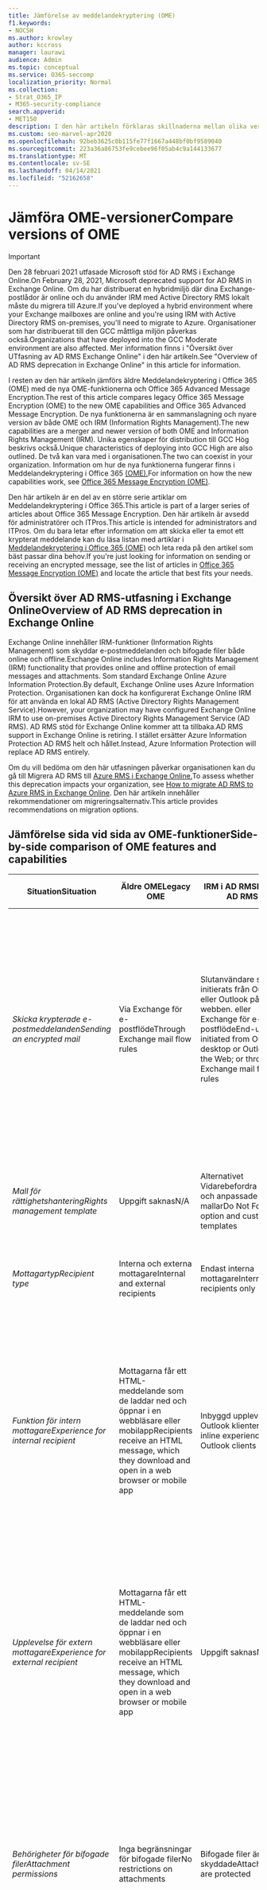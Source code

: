 ```yaml
---
title: Jämförelse av meddelandekryptering (OME)
f1.keywords:
- NOCSH
ms.author: krowley
author: kccross
manager: laurawi
audience: Admin
ms.topic: conceptual
ms.service: O365-seccomp
localization_priority: Normal
ms.collection:
- Strat_O365_IP
- M365-security-compliance
search.appverid:
- MET150
description: I den här artikeln förklaras skillnaderna mellan olika versioner av Meddelandekryptering i Office 365.
ms.custom: seo-marvel-apr2020
ms.openlocfilehash: 92beb3625c0b115fe77f1667a448bf0bf9589040
ms.sourcegitcommit: 223a36a86753fe9cebee96f05ab4c9a144133677
ms.translationtype: MT
ms.contentlocale: sv-SE
ms.lasthandoff: 04/14/2021
ms.locfileid: "52162658"
---
```

# <a name="compare-versions-of-ome"></a><span data-ttu-id="b9deb-103">Jämföra OME-versioner</span><span class="sxs-lookup"><span data-stu-id="b9deb-103">Compare versions of OME</span></span>

> [!IMPORTANT]
> <span data-ttu-id="b9deb-104">Den 28 februari 2021 utfasade Microsoft stöd för AD RMS i Exchange Online.</span><span class="sxs-lookup"><span data-stu-id="b9deb-104">On February 28, 2021, Microsoft deprecated support for AD RMS in Exchange Online.</span></span> <span data-ttu-id="b9deb-105">Om du har distribuerat en hybridmiljö där dina Exchange-postlådor är online och du använder IRM med Active Directory RMS lokalt måste du migrera till Azure.</span><span class="sxs-lookup"><span data-stu-id="b9deb-105">If you've deployed a hybrid environment where your Exchange mailboxes are online and you're using IRM with Active Directory RMS on-premises, you'll need to migrate to Azure.</span></span> <span data-ttu-id="b9deb-106">Organisationer som har distribuerat till den GCC måttliga miljön påverkas också.</span><span class="sxs-lookup"><span data-stu-id="b9deb-106">Organizations that have deployed into the GCC Moderate environment are also affected.</span></span> <span data-ttu-id="b9deb-107">Mer information finns i "Översikt över UTfasning av AD RMS Exchange Online" i den här artikeln.</span><span class="sxs-lookup"><span data-stu-id="b9deb-107">See "Overview of AD RMS deprecation in Exchange Online" in this article for information.</span></span>

<span data-ttu-id="b9deb-108">I resten av den här artikeln jämförs äldre Meddelandekryptering i Office 365 (OME) med de nya OME-funktionerna och Office 365 Advanced Message Encryption.</span><span class="sxs-lookup"><span data-stu-id="b9deb-108">The rest of this article compares legacy Office 365 Message Encryption (OME) to the new OME capabilities and Office 365 Advanced Message Encryption.</span></span> <span data-ttu-id="b9deb-109">De nya funktionerna är en sammanslagning och nyare version av både OME och IRM (Information Rights Management).</span><span class="sxs-lookup"><span data-stu-id="b9deb-109">The new capabilities are a merger and newer version of both OME and Information Rights Management (IRM).</span></span> <span data-ttu-id="b9deb-110">Unika egenskaper för distribution till GCC Hög beskrivs också.</span><span class="sxs-lookup"><span data-stu-id="b9deb-110">Unique characteristics of deploying into GCC High are also outlined.</span></span> <span data-ttu-id="b9deb-111">De två kan vara med i organisationen.</span><span class="sxs-lookup"><span data-stu-id="b9deb-111">The two can coexist in your organization.</span></span> <span data-ttu-id="b9deb-112">Information om hur de nya funktionerna fungerar finns i Meddelandekryptering i Office 365 [(OME).](ome.md)</span><span class="sxs-lookup"><span data-stu-id="b9deb-112">For information on how the new capabilities work, see [Office 365 Message Encryption (OME)](ome.md).</span></span>

<span data-ttu-id="b9deb-113">Den här artikeln är en del av en större serie artiklar om Meddelandekryptering i Office 365.</span><span class="sxs-lookup"><span data-stu-id="b9deb-113">This article is part of a larger series of articles about Office 365 Message Encryption.</span></span> <span data-ttu-id="b9deb-114">Den här artikeln är avsedd för administratörer och ITPros.</span><span class="sxs-lookup"><span data-stu-id="b9deb-114">This article is intended for administrators and ITPros.</span></span> <span data-ttu-id="b9deb-115">Om du bara letar efter information om att skicka eller ta emot ett krypterat meddelande kan du läsa listan med artiklar i [Meddelandekryptering i Office 365 (OME)](ome.md) och leta reda på den artikel som bäst passar dina behov.</span><span class="sxs-lookup"><span data-stu-id="b9deb-115">If you're just looking for information on sending or receiving an encrypted message, see the list of articles in [Office 365 Message Encryption (OME)](ome.md) and locate the article that best fits your needs.</span></span>

## <a name="overview-of-ad-rms-deprecation-in-exchange-online"></a><span data-ttu-id="b9deb-116">Översikt över AD RMS-utfasning i Exchange Online</span><span class="sxs-lookup"><span data-stu-id="b9deb-116">Overview of AD RMS deprecation in Exchange Online</span></span>

<span data-ttu-id="b9deb-117">Exchange Online innehåller IRM-funktioner (Information Rights Management) som skyddar e-postmeddelanden och bifogade filer både online och offline.</span><span class="sxs-lookup"><span data-stu-id="b9deb-117">Exchange Online includes Information Rights Management (IRM) functionality that provides online and offline protection of email messages and attachments.</span></span> <span data-ttu-id="b9deb-118">Som standard Exchange Online Azure Information Protection.</span><span class="sxs-lookup"><span data-stu-id="b9deb-118">By default, Exchange Online uses Azure Information Protection.</span></span> <span data-ttu-id="b9deb-119">Organisationen kan dock ha konfigurerat Exchange Online IRM för att använda en lokal AD RMS (Active Directory Rights Management Service).</span><span class="sxs-lookup"><span data-stu-id="b9deb-119">However, your organization may have configured Exchange Online IRM to use on-premises Active Directory Rights Management Service (AD RMS).</span></span> <span data-ttu-id="b9deb-120">AD RMS stöd för Exchange Online kommer att ta tillbaka.</span><span class="sxs-lookup"><span data-stu-id="b9deb-120">AD RMS support in Exchange Online is retiring.</span></span> <span data-ttu-id="b9deb-121">I stället ersätter Azure Information Protection AD RMS helt och hållet.</span><span class="sxs-lookup"><span data-stu-id="b9deb-121">Instead, Azure Information Protection will replace AD RMS entirely.</span></span>

<span data-ttu-id="b9deb-122">Om du vill bedöma om den här utfasningen påverkar organisationen kan du gå till Migrera AD RMS till [Azure RMS i Exchange Online.](https://support.microsoft.com/help/5001237)</span><span class="sxs-lookup"><span data-stu-id="b9deb-122">To assess whether this deprecation impacts your organization, see [How to migrate AD RMS to Azure RMS in Exchange Online](https://support.microsoft.com/help/5001237).</span></span> <span data-ttu-id="b9deb-123">Den här artikeln innehåller rekommendationer om migreringsalternativ.</span><span class="sxs-lookup"><span data-stu-id="b9deb-123">This article provides recommendations on migration options.</span></span>

## <a name="side-by-side-comparison-of-ome-features-and-capabilities"></a><span data-ttu-id="b9deb-124">Jämförelse sida vid sida av OME-funktioner</span><span class="sxs-lookup"><span data-stu-id="b9deb-124">Side-by-side comparison of OME features and capabilities</span></span>

|           <span data-ttu-id="b9deb-125">**Situation**</span><span class="sxs-lookup"><span data-stu-id="b9deb-125">**Situation**</span></span>           | <span data-ttu-id="b9deb-126">**Äldre OME**</span><span class="sxs-lookup"><span data-stu-id="b9deb-126">**Legacy OME**</span></span>    | <span data-ttu-id="b9deb-127">**IRM i AD RMS**</span><span class="sxs-lookup"><span data-stu-id="b9deb-127">**IRM in AD RMS**</span></span>        | <span data-ttu-id="b9deb-128">**Nya OME-funktioner**</span><span class="sxs-lookup"><span data-stu-id="b9deb-128">**New OME capabilities**</span></span> |
|-----------------------------------|-------------------|-------------------|--------------------------|
|<span data-ttu-id="b9deb-129">*Skicka krypterade e-postmeddelanden*</span><span class="sxs-lookup"><span data-stu-id="b9deb-129">*Sending an encrypted mail*</span></span>        |<span data-ttu-id="b9deb-130">Via Exchange för e-postflöde</span><span class="sxs-lookup"><span data-stu-id="b9deb-130">Through Exchange mail flow rules</span></span>|<span data-ttu-id="b9deb-131">Slutanvändare som initierats från Outlook eller Outlook på webben. eller Exchange för e-postflöde</span><span class="sxs-lookup"><span data-stu-id="b9deb-131">End-user initiated from Outlook desktop or Outlook on the Web; or through Exchange mail flow rules</span></span>|<span data-ttu-id="b9deb-132">Slutanvändare som initierats från Outlook, Outlook för Mac eller Outlook på webben. genom Exchange e-postflödesregler (kallas även transportregler) och skydd mot dataförlust (DLP)</span><span class="sxs-lookup"><span data-stu-id="b9deb-132">End-user initiated from Outlook desktop, Outlook for Mac, or Outlook on the Web; through Exchange mail flow rules (also known as transport rules) and Data Loss Prevention (DLP)</span></span>|
|<span data-ttu-id="b9deb-133">*Mall för rättighetshantering*</span><span class="sxs-lookup"><span data-stu-id="b9deb-133">*Rights management template*</span></span>       |   <span data-ttu-id="b9deb-134">Uppgift saknas</span><span class="sxs-lookup"><span data-stu-id="b9deb-134">N/A</span></span>      |<span data-ttu-id="b9deb-135">Alternativet Vidarebefordra inte och anpassade mallar</span><span class="sxs-lookup"><span data-stu-id="b9deb-135">Do Not Forward option and custom templates</span></span>|<span data-ttu-id="b9deb-136">Alternativet Vidarebefordra inte, endast krypterat och anpassade mallar</span><span class="sxs-lookup"><span data-stu-id="b9deb-136">Do Not Forward option, encrypt-only option, and custom templates</span></span>|
|<span data-ttu-id="b9deb-137">*Mottagartyp*</span><span class="sxs-lookup"><span data-stu-id="b9deb-137">*Recipient type*</span></span>                   |<span data-ttu-id="b9deb-138">Interna och externa mottagare</span><span class="sxs-lookup"><span data-stu-id="b9deb-138">Internal and external recipients</span></span>|<span data-ttu-id="b9deb-139">Endast interna mottagare</span><span class="sxs-lookup"><span data-stu-id="b9deb-139">Internal recipients only</span></span>         |<span data-ttu-id="b9deb-140">Interna och externa mottagare</span><span class="sxs-lookup"><span data-stu-id="b9deb-140">Internal and external recipients</span></span>|
|<span data-ttu-id="b9deb-141">*Funktion för intern mottagare*</span><span class="sxs-lookup"><span data-stu-id="b9deb-141">*Experience for internal recipient*</span></span>|<span data-ttu-id="b9deb-142">Mottagarna får ett HTML-meddelande som de laddar ned och öppnar i en webbläsare eller mobilapp</span><span class="sxs-lookup"><span data-stu-id="b9deb-142">Recipients receive an HTML message, which they download and open in a web browser or mobile app</span></span>|<span data-ttu-id="b9deb-143">Inbyggd upplevelse i Outlook klienter</span><span class="sxs-lookup"><span data-stu-id="b9deb-143">Native inline experience in Outlook clients</span></span>|<span data-ttu-id="b9deb-144">Inbyggd upplevelse för mottagare i samma organisation med hjälp av Outlook klienter.</span><span class="sxs-lookup"><span data-stu-id="b9deb-144">Native inline experience for recipients in the same organization using Outlook clients.</span></span>  <span data-ttu-id="b9deb-145">Mottagarna kan läsa meddelanden från OME-portalen med andra klienter än Outlook (ingen nedladdning eller app krävs).</span><span class="sxs-lookup"><span data-stu-id="b9deb-145">Recipients can read message from OME portal using clients other than Outlook (no download or app required).</span></span>|
|<span data-ttu-id="b9deb-146">*Upplevelse för extern mottagare*</span><span class="sxs-lookup"><span data-stu-id="b9deb-146">*Experience for external recipient*</span></span>|<span data-ttu-id="b9deb-147">Mottagarna får ett HTML-meddelande som de laddar ned och öppnar i en webbläsare eller mobilapp</span><span class="sxs-lookup"><span data-stu-id="b9deb-147">Recipients receive an HTML message, which they download and open in a web browser or mobile app</span></span>|<span data-ttu-id="b9deb-148">Uppgift saknas</span><span class="sxs-lookup"><span data-stu-id="b9deb-148">N/A</span></span>|<span data-ttu-id="b9deb-149">Inbyggd upplevelse för Microsoft 365 mottagare.</span><span class="sxs-lookup"><span data-stu-id="b9deb-149">Native inline experience for Microsoft 365 recipients.</span></span> <span data-ttu-id="b9deb-150">Alla andra mottagare kan läsa meddelanden från OME-portalen (ingen nedladdning eller app krävs).</span><span class="sxs-lookup"><span data-stu-id="b9deb-150">All other recipients can read message from OME portal (no download or app required).</span></span>|
|<span data-ttu-id="b9deb-151">*Behörigheter för bifogade filer*</span><span class="sxs-lookup"><span data-stu-id="b9deb-151">*Attachment permissions*</span></span>           |<span data-ttu-id="b9deb-152">Inga begränsningar för bifogade filer</span><span class="sxs-lookup"><span data-stu-id="b9deb-152">No restrictions on attachments</span></span>|<span data-ttu-id="b9deb-153">Bifogade filer är skyddade</span><span class="sxs-lookup"><span data-stu-id="b9deb-153">Attachments are protected</span></span>|<span data-ttu-id="b9deb-154">Bifogade filer är skyddade för alternativet Vidarebefordra inte och anpassade mallar.</span><span class="sxs-lookup"><span data-stu-id="b9deb-154">Attachments are protected for the Do Not Forward option and custom templates.</span></span> <span data-ttu-id="b9deb-155">Administratörer kan välja om bifogade filer ska vara skyddade eller inte.</span><span class="sxs-lookup"><span data-stu-id="b9deb-155">Admins can choose whether attachments for the encrypt-only option are protected or not.</span></span>|
|<span data-ttu-id="b9deb-156">*Ta med din egen knapp (BYOK) stöd*</span><span class="sxs-lookup"><span data-stu-id="b9deb-156">*Bring your own key (BYOK) support*</span></span>|<span data-ttu-id="b9deb-157">Inga</span><span class="sxs-lookup"><span data-stu-id="b9deb-157">None</span></span>                |<span data-ttu-id="b9deb-158">Inga</span><span class="sxs-lookup"><span data-stu-id="b9deb-158">None</span></span>               |<span data-ttu-id="b9deb-159">BYOK stöds</span><span class="sxs-lookup"><span data-stu-id="b9deb-159">BYOK supported</span></span>          |
||

## <a name="advantages-of-the-new-ome-capabilities-over-legacy-ome"></a><span data-ttu-id="b9deb-160">Fördelar med de nya OME-funktionerna jämfört med äldre OME</span><span class="sxs-lookup"><span data-stu-id="b9deb-160">Advantages of the new OME capabilities over legacy OME</span></span>

<span data-ttu-id="b9deb-161">De nya funktionerna har följande fördelar:</span><span class="sxs-lookup"><span data-stu-id="b9deb-161">The new capabilities provide the following advantages:</span></span>

- <span data-ttu-id="b9deb-162">Möjligheten att använda det krypterade alternativet (som möjliggör säkert samarbete), alternativet Vidarebefordra inte och anpassade begränsningar.</span><span class="sxs-lookup"><span data-stu-id="b9deb-162">Ability to use the encrypt-only option (which enables secure collaboration), Do Not Forward option, and custom restrictions.</span></span>
- <span data-ttu-id="b9deb-163">Avsändare kan skicka e-post som krypteras med de nya funktionerna manuellt Outlook skrivbordet, Outlook för Mac och Outlook på webbklienter.</span><span class="sxs-lookup"><span data-stu-id="b9deb-163">Senders can send mail encrypted with the new capabilities manually from Outlook Desktop, Outlook for Mac and Outlook on the web clients.</span></span>
- <span data-ttu-id="b9deb-164">Microsoft 365 mottagarna att använda en direkt infogade upplevelse i de Outlook klienter som stöds.</span><span class="sxs-lookup"><span data-stu-id="b9deb-164">Microsoft 365 recipients get to use an inline experience in supported Outlook clients.</span></span> <span data-ttu-id="b9deb-165">Administratörer kan också välja att visa Microsoft 365 en profilerad upplevelse för mottagarna.</span><span class="sxs-lookup"><span data-stu-id="b9deb-165">Alternatively, admins can choose to show Microsoft 365 recipients a branded experience.</span></span>
- <span data-ttu-id="b9deb-166">Konton utanför Microsoft 365, till exempel Gmail-, Yahoo- och Microsoft-konton, externa med OME-portalen, vilket ger en bättre användarupplevelse för de här mottagarna.</span><span class="sxs-lookup"><span data-stu-id="b9deb-166">Accounts outside of Microsoft 365, such as Gmail, Yahoo, and Microsoft accounts, are federated with the OME portal, which provides a better user experience for these recipients.</span></span> <span data-ttu-id="b9deb-167">Alla andra identiteter använder en lösenordskod för att komma åt krypterade meddelanden.</span><span class="sxs-lookup"><span data-stu-id="b9deb-167">All other identities use a one-time pass code to access encrypted messages.</span></span>
- <span data-ttu-id="b9deb-168">Administratörer kan anpassa varumärken och skapa flera varumärkesmallar.</span><span class="sxs-lookup"><span data-stu-id="b9deb-168">Admins can customize branding, and create multiple branding templates.</span></span>
- <span data-ttu-id="b9deb-169">Administratörer kan återkalla e-postmeddelanden som krypteras med de nya funktionerna.</span><span class="sxs-lookup"><span data-stu-id="b9deb-169">Admins can revoke emails encrypted with the new capabilities.</span></span>
- <span data-ttu-id="b9deb-170">Med de nya funktionerna får du detaljerade användningsrapporter via &amp; Säkerhetsefterlevnadscenter.</span><span class="sxs-lookup"><span data-stu-id="b9deb-170">The new capabilities provide detailed usage reports through the Security &amp; Compliance Center.</span></span>

## <a name="office-365-advanced-message-encryption-capabilities"></a><span data-ttu-id="b9deb-171">Office 365 Advanced Message Encryption funktioner</span><span class="sxs-lookup"><span data-stu-id="b9deb-171">Office 365 Advanced Message Encryption capabilities</span></span>

<span data-ttu-id="b9deb-172">Office 365 Advanced Message Encryption har fler funktioner utöver de nya OME-funktionerna.</span><span class="sxs-lookup"><span data-stu-id="b9deb-172">Office 365 Advanced Message Encryption offers additional capabilities on top of the new OME capabilities.</span></span> <span data-ttu-id="b9deb-173">Du måste ha de Meddelandekryptering i Office 365 funktionerna i din organisation för att kunna använda den avancerade meddelandekrypteringsfunktionerna.</span><span class="sxs-lookup"><span data-stu-id="b9deb-173">You must have the new Office 365 Message Encryption capabilities set up in your organization in order to use the Advanced Message Encryption capabilities.</span></span> <span data-ttu-id="b9deb-174">För att kunna använda de här funktionerna måste mottagarna också visa och svara på säker e-post via OME-portalen.</span><span class="sxs-lookup"><span data-stu-id="b9deb-174">Also, in order to use these capabilities, recipients must view and reply to secure mail through the OME Portal.</span></span> <span data-ttu-id="b9deb-175">De avancerade funktionerna omfattar:</span><span class="sxs-lookup"><span data-stu-id="b9deb-175">The advanced capabilities  include:</span></span>

- <span data-ttu-id="b9deb-176">Återkallade meddelanden</span><span class="sxs-lookup"><span data-stu-id="b9deb-176">Message revocation</span></span>

- <span data-ttu-id="b9deb-177">Förfallotid för meddelande</span><span class="sxs-lookup"><span data-stu-id="b9deb-177">Message expiration</span></span>

- <span data-ttu-id="b9deb-178">Flera varumärkesmallar</span><span class="sxs-lookup"><span data-stu-id="b9deb-178">Multiple branding templates</span></span>

<span data-ttu-id="b9deb-179">Office 365 Advanced Message Encryption stöds inte i GCC Hög.</span><span class="sxs-lookup"><span data-stu-id="b9deb-179">Office 365 Advanced Message Encryption is not supported in GCC High.</span></span>

<span data-ttu-id="b9deb-180">Information om hur du använder avancerad meddelandekryptering finns [i Office 365 Advanced Message Encryption](ome-advanced-message-encryption.md).</span><span class="sxs-lookup"><span data-stu-id="b9deb-180">For information on using Advanced Message Encryption, see [Office 365 Advanced Message Encryption](ome-advanced-message-encryption.md).</span></span>

## <a name="unique-characteristics-of-office-365-message-encryption-in-a-gcc-high-deployment"></a><span data-ttu-id="b9deb-181">Unika egenskaper hos Meddelandekryptering i Office 365 i en GCC hög distribution</span><span class="sxs-lookup"><span data-stu-id="b9deb-181">Unique characteristics of Office 365 Message Encryption in a GCC High deployment</span></span>

<span data-ttu-id="b9deb-182">Om du planerar att använda Meddelandekryptering i Office 365 i en GCC hög miljö finns det vissa unika egenskaper för mottagarens upplevelse.</span><span class="sxs-lookup"><span data-stu-id="b9deb-182">If you plan to use Office 365 Message Encryption in a GCC High environment, there are some unique characteristics regarding the recipient experience.</span></span>

### <a name="encrypted-email-between-gcc-high-and-gcc-high-recipients"></a><span data-ttu-id="b9deb-183">Krypterad e-post GCC hög och GCC mottagare med hög</span><span class="sxs-lookup"><span data-stu-id="b9deb-183">Encrypted email between GCC High and GCC High recipients</span></span>

<span data-ttu-id="b9deb-184">Avsändare kan manuellt kryptera e-postmeddelanden i Outlook för PC, Mac och Outlook på webben, eller så kan organisationer konfigurera en princip för att kryptera e-postmeddelanden Exchange e-postflödesregler.</span><span class="sxs-lookup"><span data-stu-id="b9deb-184">Senders can manually encrypt emails in Outlook for PC and Mac and Outlook on the web, or organizations can set up a policy to encrypt emails using Exchange mail flow rules.</span></span>

<span data-ttu-id="b9deb-185">Mottagare i GCC Hög får samma infogade läsupplevelse i Outlook pc och Mac och Outlook på webben som alla andra användare.</span><span class="sxs-lookup"><span data-stu-id="b9deb-185">Recipients inside GCC High receive the same inline reading experience in Outlook for PC and Mac and Outlook on the web as all other users.</span></span>

### <a name="encrypted-email-between-gcc-high-and-non-gcc-high-recipients"></a><span data-ttu-id="b9deb-186">Krypterad e-GCC hög och icke-GCC hög mottagare</span><span class="sxs-lookup"><span data-stu-id="b9deb-186">Encrypted email between GCC High and Non-GCC High recipients</span></span>

<span data-ttu-id="b9deb-187">Avsändare inom GCC Hög kan skicka krypterade e-postmeddelanden utanför GCC Hög gräns och vice versa.</span><span class="sxs-lookup"><span data-stu-id="b9deb-187">Senders inside GCC High can send encrypted email outside of the GCC High boundary and vice versa.</span></span>

<span data-ttu-id="b9deb-188">Alla mottagare utanför GCC Hög, inklusive kommersiella Microsoft 365-användare, Outlook.com-användare och andra användare från andra e-postleverantörer som Gmail och Yahoo, får ett postomslag.</span><span class="sxs-lookup"><span data-stu-id="b9deb-188">All recipients outside GCC High, including commercial Microsoft 365 users, Outlook.com users, and other users of other email providers such as Gmail and Yahoo, receive a wrapper mail.</span></span> <span data-ttu-id="b9deb-189">Med det här figursättningsmeddelandet omdirigeras mottagaren till OME-portalen där mottagaren kan läsa och svara på meddelandet.</span><span class="sxs-lookup"><span data-stu-id="b9deb-189">This wrapper mail redirects the recipient to the OME Portal where the recipient can read and reply to the message.</span></span> <span data-ttu-id="b9deb-190">Det gäller även avsändare utanför GCC hög skickar OME-krypterad e-post till GCC hög.</span><span class="sxs-lookup"><span data-stu-id="b9deb-190">This is also true for senders outside GCC High sending OME encrypted mail to GCC High.</span></span>

## <a name="coexistence-of-legacy-ome-and-the-new-capabilities-in-the-same-tenant"></a><span data-ttu-id="b9deb-191">Samexistens av äldre OME och de nya funktionerna i samma klientorganisation</span><span class="sxs-lookup"><span data-stu-id="b9deb-191">Coexistence of legacy OME and the new capabilities in the same tenant</span></span>

<span data-ttu-id="b9deb-192">Du kan använda både äldre OME och de nya funktionerna i samma klientorganisation.</span><span class="sxs-lookup"><span data-stu-id="b9deb-192">You can use both legacy OME and the new capabilities in the same tenant.</span></span> <span data-ttu-id="b9deb-193">Som administratör gör du det genom att välja vilken version av OME du vill använda när du skapar e-postflödesregler.</span><span class="sxs-lookup"><span data-stu-id="b9deb-193">As an administrator, you do this by choosing which version of OME you want to use when you create your mail flow rules.</span></span>

- <span data-ttu-id="b9deb-194">Om du vill ange den äldre versionen av OME använder du Exchange-postflödesregelåtgärden **Använd den föregående versionen av OME.**</span><span class="sxs-lookup"><span data-stu-id="b9deb-194">To specify the legacy version of OME, use the Exchange mail flow rule action **Apply the previous version of OME**.</span></span>

- <span data-ttu-id="b9deb-195">Ange de nya funktionerna med hjälp av Exchange-postflödesregelåtgärd **Tillämpa Meddelandekryptering i Office 365 och rättighetsskydd**.</span><span class="sxs-lookup"><span data-stu-id="b9deb-195">To specify the new capabilities, use the Exchange mail flow rule action **Apply Office 365 Message Encryption and rights protection**.</span></span>

<span data-ttu-id="b9deb-196">Användare kan skicka e-post manuellt som krypteras med de nya funktionerna Outlook skrivbordet, Outlook för Mac och Outlook på webben.</span><span class="sxs-lookup"><span data-stu-id="b9deb-196">Users can manually send mail that is encrypted with the new capabilities from Outlook Desktop, Outlook for Mac, and Outlook on the web.</span></span>

## <a name="migrate-from-legacy-ome-to-the-new-capabilities"></a><span data-ttu-id="b9deb-197">Migrera från äldre OME till de nya funktionerna</span><span class="sxs-lookup"><span data-stu-id="b9deb-197">Migrate from legacy OME to the new capabilities</span></span>

<span data-ttu-id="b9deb-198">Även om båda versionerna av OME kan användas tillsammans rekommenderar vi att du redigerar dina gamla e-postflödesregler som använder regelåtgärden Använd den tidigare versionen av **OME** för att använda de nya funktionerna.</span><span class="sxs-lookup"><span data-stu-id="b9deb-198">Even though both versions of OME can coexist, we highly recommend that you edit your old mail flow rules that use the rule action **Apply the previous version of OME** to use the new capabilities.</span></span> <span data-ttu-id="b9deb-199">Uppdatera dessa regler för att använda e-postflödesregelåtgärden **Tillämpa Meddelandekryptering i Office 365 och rättighetsskydd**.</span><span class="sxs-lookup"><span data-stu-id="b9deb-199">Update these rules to use the mail flow rule action **Apply Office 365 Message Encryption and rights protection**.</span></span> <span data-ttu-id="b9deb-200">Anvisningar finns i Definiera [e-postflödesregler för att kryptera e-postmeddelanden i Office 365](define-mail-flow-rules-to-encrypt-email.md).</span><span class="sxs-lookup"><span data-stu-id="b9deb-200">For instructions, see [Define mail flow rules to encrypt email messages in Office 365](define-mail-flow-rules-to-encrypt-email.md).</span></span>

## <a name="get-started-with-ome"></a><span data-ttu-id="b9deb-201">Komma igång med OME</span><span class="sxs-lookup"><span data-stu-id="b9deb-201">Get started with OME</span></span>

<span data-ttu-id="b9deb-202">Vanligtvis är de nya OME-funktionerna automatiskt aktiverade för organisationen.</span><span class="sxs-lookup"><span data-stu-id="b9deb-202">Typically, the new OME capabilities are automatically enabled for your organization.</span></span> <span data-ttu-id="b9deb-203">Mer information om de nya OME-funktionerna i din organisation finns i [Konfigurera Meddelandekryptering i Office 365 funktioner.](set-up-new-message-encryption-capabilities.md)</span><span class="sxs-lookup"><span data-stu-id="b9deb-203">For more information about the new OME capabilities within your organization, see [Set up new Office 365 Message Encryption capabilities](set-up-new-message-encryption-capabilities.md).</span></span>

<span data-ttu-id="b9deb-204">Den äldre versionen av OME aktiveras automatiskt för organisationen om du har aktiverat Azure Information Protection.</span><span class="sxs-lookup"><span data-stu-id="b9deb-204">The legacy version of OME is automatically enabled for your organization if you have enabled Azure Information Protection.</span></span> <span data-ttu-id="b9deb-205">Tidigare fungerade omE även om Azure Information Protection inte var aktiverat.</span><span class="sxs-lookup"><span data-stu-id="b9deb-205">In the past, legacy OME worked even if Azure Information Protection wasn't enabled.</span></span> <span data-ttu-id="b9deb-206">Så är inte längre fallet.</span><span class="sxs-lookup"><span data-stu-id="b9deb-206">This is no longer the case.</span></span>

<span data-ttu-id="b9deb-207">Om du vill börja använda äldre OME konfigurerar du e-postflödesregler som använder regelåtgärden Använd den tidigare versionen av **OME** om du har aktiverat Azure Information Protection.</span><span class="sxs-lookup"><span data-stu-id="b9deb-207">To start using legacy OME, if you have enabled Azure Information Protection, configure mail flow rules that use the rule action **Apply the previous version of OME**.</span></span> <span data-ttu-id="b9deb-208">Anvisningar finns i Definiera [e-postflödesregler för att kryptera e-postmeddelanden.](define-mail-flow-rules-to-encrypt-email.md)</span><span class="sxs-lookup"><span data-stu-id="b9deb-208">For instructions, see [Define mail flow rules to encrypt email messages](define-mail-flow-rules-to-encrypt-email.md).</span></span>